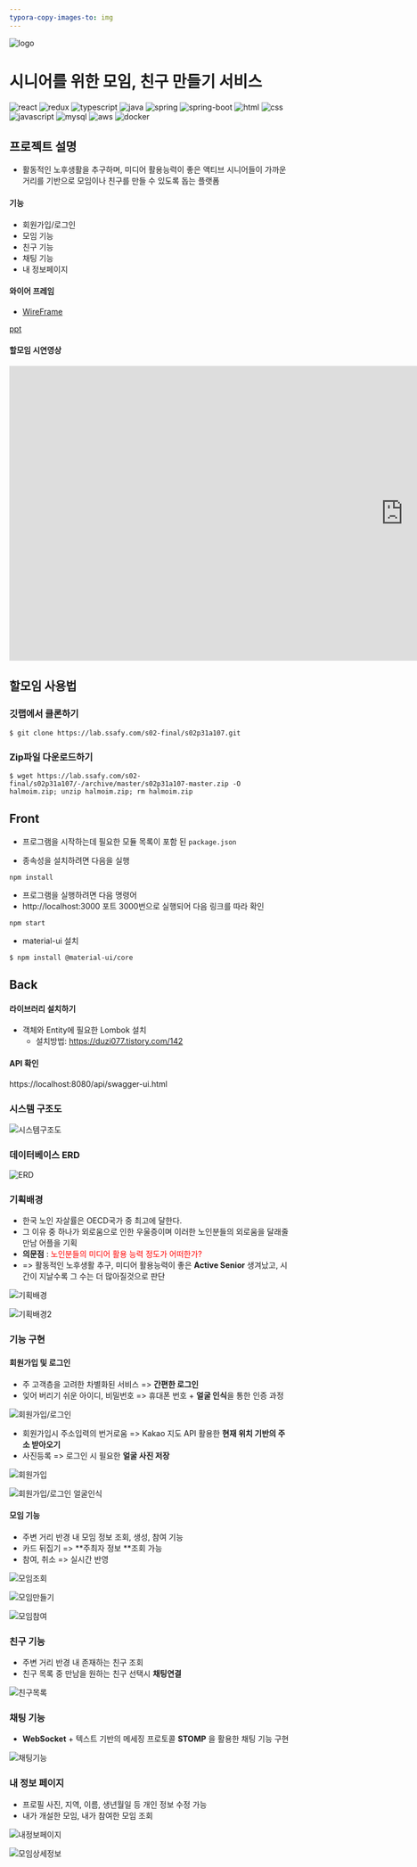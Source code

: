 ```yaml
---
typora-copy-images-to: img
---
```


![logo](./readme/img/logo.jpg)

# 시니어를 위한 모임, 친구 만들기 서비스

![react](https://img.shields.io/badge/react-4.1.2-blue?logo=React)
![redux](https://img.shields.io/badge/redux-7.2.0-blue?logo=redux)
![typescript](https://img.shields.io/badge/typescript-3.7.3-blue?logo=typescript)
![java](https://img.shields.io/badge/java-1.8.0-orange?logo=java)
![spring](https://img.shields.io/badge/spring-4.6.1-yellow?logo=spring)
![spring-boot](https://img.shields.io/badge/springboot-2.3.0-yellow?logo=spring)
![html](https://img.shields.io/badge/html-html5-red?logo=html5)
![css](https://img.shields.io/badge/css-css3-red?logo=css3)
![javascript](https://img.shields.io/badge/javascript-es6-red?logo=jvascript)
![mysql](https://img.shields.io/badge/mysql-8.0.19-yellowgreen?logo=mysql)
![aws](https://img.shields.io/badge/aws%20-ec2-ff69b4?logo=Amazon)
![docker](https://img.shields.io/badge/docker%20-19.03.9-ff69b4?logo=docker)

## 프로젝트 설명

- 활동적인 노후생활을 추구하며, 미디어 활용능력이 좋은 액티브 시니어들이 
  가까운 거리를 기반으로 모임이나 친구를 만들 수 있도록 돕는 플랫폼



#### 기능

- 회원가입/로그인
- 모임 기능
- 친구 기능
- 채팅 기능
- 내 정보페이지



#### 와이어 프레임

- [WireFrame](readme/wireframe.md)

[ppt](발표/할모임발표.pptx)

#### 할모임 시연영상

<iframe width="1413" height="529" src="https://www.youtube.com/embed/FEuLBY0edQk" frameborder="0" allow="accelerometer; autoplay; encrypted-media; gyroscope; picture-in-picture" allowfullscreen></iframe>




## 할모임 사용법

### 깃랩에서 클론하기

```
$ git clone https://lab.ssafy.com/s02-final/s02p31a107.git
```

### Zip파일 다운로드하기

```
$ wget https://lab.ssafy.com/s02-final/s02p31a107/-/archive/master/s02p31a107-master.zip -O halmoim.zip; unzip halmoim.zip; rm halmoim.zip
```

## Front 

- 프로그램을 시작하는데 필요한 모듈 목록이 포함 된 `package.json`

- 종속성을 설치하려면 다음을 실행

```
npm install
```

- 프로그램을 실행하려면 다음 명령어
- http://localhost:3000 포트 3000번으로 실행되어 다음 링크를 따라 확인

```
npm start
```

- material-ui 설치

```
$ npm install @material-ui/core
```

## Back

#### 라이브러리 설치하기

- 객체와 Entity에 필요한 Lombok 설치
  - 설치방법: https://duzi077.tistory.com/142

#### API 확인

https://localhost:8080/api/swagger-ui.html



### 시스템 구조도

![시스템구조도](readme/img/architecture.png)

### 데이터베이스 ERD

![ERD](readme/img/erd.png)

### 기획배경

- 한국 노인 자살률은 OECD국가 중 최고에 달한다.
- 그 이유 중 하나가 외로움으로 인한 우울증이며
  이러한 노인분들의 외로움을 달래줄 만남 어플을 기획
- **의문점** : <span style="color:red">노인분들의 미디어 활용 능력 정도가 어떠한가?</span>
- =>  활동적인 노후생활 추구, 미디어 활용능력이 좋은 **Active Senior** 생겨났고, 시간이 지날수록 그 수는 더 많아질것으로 판단

![기획배경](readme/img/plan_background.png)

![기획배경2](readme/img/plan_background2.png)



### 기능 구현

#### 회원가입 및 로그인

- 주 고객층을 고려한 차별화된 서비스 =>  **간편한 로그인**
- 잊어 버리기 쉬운 아이디, 비밀번호 => 휴대폰 번호 + **얼굴 인식**을 통한 인증 과정

![회원가입/로그인](readme/img/member_plan.png)

- 회원가입시 주소입력의 번거로움 => Kakao 지도 API 활용한 **현재 위치 기반의 주소 받아오기**
- 사진등록 => 로그인 시 필요한 **얼굴 사진 저장**

![회원가입](readme/img/register.png)

![회원가입/로그인 얼굴인식](readme/img/face_login.png)



#### 모임 기능

- 주변 거리 반경 내 모임 정보 조회, 생성, 참여 기능
- 카드 뒤집기 => **주최자 정보 **조회 가능
- 참여, 취소 => 실시간 반영

![모임조회](readme/img/moim_select.png)

![모임만들기](readme/img/moim_add.png)

![모임참여](readme/img/moim_join.png)



### 친구 기능

- 주변 거리 반경 내 존재하는 친구 조회
- 친구 목록 중 만남을 원하는 친구 선택시 **채팅연결**

![친구목록](readme/img/friend_list.png)



### 채팅 기능

- **WebSocket** + 텍스트 기반의 메세징 프로토콜 **STOMP** 을 활용한 채팅 기능 구현

![채팅기능](readme/img/chat_list.png)



### 내 정보 페이지

- 프로필 사진, 지역, 이름, 생년월일 등 개인 정보 수정 가능
- 내가 개설한 모임, 내가 참여한 모임 조회

![내정보페이지](readme/img/mypage.png)

![모임상세정보](readme/img/mypage_moim_detail.png)

